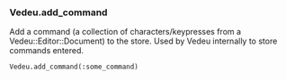 ### Vedeu.add_command
Add a command (a collection of characters/keypresses from a
Vedeu::Editor::Document) to the store. Used by Vedeu internally to
store commands entered.

    Vedeu.add_command(:some_command)
